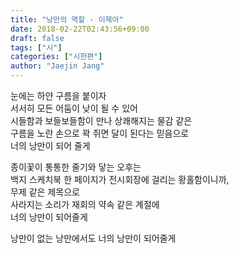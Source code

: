 ```yaml
---
title: "낭만의 역할 - 이제야"
date: 2018-02-22T02:43:56+09:00
draft: false
tags: ["시"]
categories: ["시한편"]
author: "Jaejin Jang"
---
```


눈에는 하얀 구름을 붙이자<br>
서서히 모든 어둠이 낮이 될 수 있어<br>
시들함과 보들보들함이 만나 상쾌해지는 물감 같은<br>
구름을 노란 손으로 꽉 쥐면 달이 된다는 믿음으로<br>
너의 낭만이 되어 줄게

종이꽃이 통통한 줄기와 닿는 오후는<br>
백지 스케치북 한 페이지가 전시회장에 걸리는 황홀함이니까,<br>
무제 같은 제목으로<br>
사라지는 소리가 재회의 약속 같은 계절에<br>
너의 낭만이 되어줄게

낭만이 없는 낭만에서도 너의 낭만이 되어줄게
